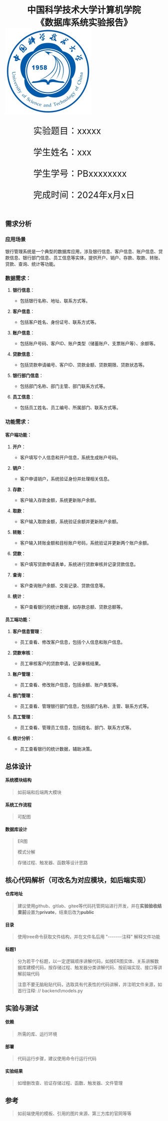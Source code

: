 <div style="text-align:center;font-size:2em;font-weight:bold">中国科学技术大学计算机学院</div>

<div style="text-align:center;font-size:2em;font-weight:bold">《数据库系统实验报告》</div>







<img src="./src/logo.png" style="zoom: 50%;" />





<div style="display: flex;flex-direction: column;align-items: center;font-size:2em">
<div>
<p>实验题目：xxxxx</p>
<p>学生姓名：xxx</p>
<p>学生学号：PBxxxxxxxx</p>
<p>完成时间：2024年x月x日</p>
</div>
</div>





<div style="page-break-after:always"></div>

## 需求分析

### 应用场景

银行管理系统是一个典型的数据库应用，涉及银行信息、客户信息、账户信息、贷款信息、银行部门信息、员工信息等实体，提供开户、销户、存款、取款、转账、贷款、查询、统计等功能。

### 数据需求：

1. **银行信息**：
   - 包括银行名称、地址、联系方式等。

2. **客户信息**：
   - 包括客户姓名、身份证号、联系方式等。

3. **账户信息**：
   - 包括账户号码、客户ID、账户类型（储蓄账户、支票账户等）、余额等。

4. **贷款信息**：
   - 包括贷款申请编号、客户ID、贷款金额、贷款期限、贷款状态等。

5. **银行部门信息**：
   - 包括部门名称、部门主管、部门联系方式等。

6. **员工信息**：
   - 包括员工姓名、员工编号、所属部门、联系方式等。

### 功能需求：

#### 客户端功能：

1. **开户**：
   - 客户填写个人信息和开户信息，系统生成账户号码。

2. **销户**：
   - 客户申请销户，系统验证身份并处理相关信息。

3. **存款**：
   - 客户输入存款金额，系统更新账户余额。

4. **取款**：
   - 客户输入取款金额，系统验证余额并更新账户余额。

5. **转账**：
   - 客户输入转账金额和目标账户号码，系统验证并更新两个账户余额。

6. **贷款**：
   - 客户填写贷款申请表单，系统进行贷款审核并记录贷款信息。

7. **查询**：
   - 客户查询账户余额、交易记录、贷款信息等。

8. **统计**：
   - 客户查看银行的统计数据，如存款总额、贷款总额等。

#### 员工端功能：

1. **客户信息管理**：
   - 员工查看、修改客户信息，包括个人信息和账户信息。

2. **贷款审核**：
   - 员工审核客户的贷款申请，记录审核结果。

3. **账户管理**：
   - 员工查看、修改账户信息，包括余额、账户类型等。

4. **部门管理**：
   - 员工查看、管理银行部门信息，包括部门名称、主管、联系方式等。

5. **员工管理**：
   - 员工查看、管理员工信息，包括姓名、部门、联系方式等。

6. **统计分析**：
   - 员工查看银行的统计数据，辅助决策。

## 总体设计

#### 系统模块结构

>  如前端和后端两大模块

#### 系统工作流程

>  可配图

#### 数据库设计

> ER图
>
> 模式分解
>
> 存储过程、触发器、函数等设计思路

## 核心代码解析（可改名为对应模块，如后端实现）

#### 仓库地址

> 建议使用github、gitlab、gitee等代码托管网站进行开发，并在**实验验收结束前**设置为**private**，结束后改为**public**

#### 目录

> 使用tree命令获取文件结构，并在文件名后用 "-------注释" 解释文件功能

#### 标题1

> 分为若干个标题，以一定逻辑顺序讲解代码，如按ER图实体、关系讲解数据库建模代码，按存储过程、触发器分类讲解代码、按前端实现、接口等讲解前端代码
>
> 注意不要无脑粘贴代码，选取具有代表性的代码讲解，并注明文件来源，如首行注释: // backend\models.py

## 实验与测试

#### 依赖

> 所需的库、运行环境

#### 部署

> 代码运行步骤，建议使用命令行运行代码

#### 实验结果

> 如增删改查、验证存储过程、函数、触发器、文件管理

## 参考

> 如前端使用的模板、引用的图片来源、第三方库的官网等等